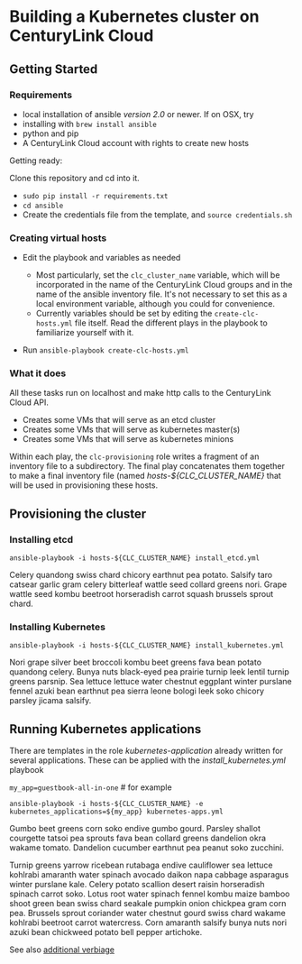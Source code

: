 # Building a Kubernetes cluster on CenturyLink Cloud
## Getting Started
### Requirements
- local installation of ansible _version 2.0_ or newer.  If on OSX, try
- installing with `brew install ansible`
- python and pip
- A CenturyLink Cloud account with rights to create new hosts

Getting ready:

Clone this repository and cd into it.
- `sudo pip install -r requirements.txt`
- `cd ansible`
- Create the credentials file from the template, and `source credentials.sh`

### Creating virtual hosts
- Edit the playbook and variables as needed
  - Most particularly, set the `clc_cluster_name` variable, which will be incorporated in the name of the CenturyLink Cloud groups and in the name of the ansible inventory file.  It's not necessary to set this as a local environment variable, although you could for convenience.
  - Currently variables should be set by editing the `create-clc-hosts.yml` file itself.  Read the different plays in the playbook to familiarize yourself with it.

- Run `ansible-playbook create-clc-hosts.yml`

### What it does
All these tasks run on localhost and make http calls to the CenturyLink Cloud API.
- Creates some VMs that will serve as an etcd cluster
- Creates some VMs that will serve as kubernetes master(s)
- Creates some VMs that will serve as kubernetes minions

Within each play, the `clc-provisioning` role writes a fragment of an inventory file to a subdirectory.  The final play concatenates them together to make a final inventory file (named _hosts-${CLC_CLUSTER_NAME}_ that will be used in provisioning these hosts.

## Provisioning the cluster
### Installing etcd
`ansible-playbook -i hosts-${CLC_CLUSTER_NAME} install_etcd.yml`

Celery quandong swiss chard chicory earthnut pea potato. Salsify taro catsear garlic gram celery bitterleaf wattle seed collard greens nori. Grape wattle seed kombu beetroot horseradish carrot squash brussels sprout chard.

### Installing Kubernetes
`ansible-playbook -i hosts-${CLC_CLUSTER_NAME} install_kubernetes.yml`

Nori grape silver beet broccoli kombu beet greens fava bean potato quandong celery. Bunya nuts black-eyed pea prairie turnip leek lentil turnip greens parsnip. Sea lettuce lettuce water chestnut eggplant winter purslane fennel azuki bean earthnut pea sierra leone bologi leek soko chicory  parsley jicama salsify.

## Running Kubernetes applications
There are templates in the role _kubernetes-application_ already written for several applications.  These can be applied with the _install_kubernetes.yml_ playbook

`my_app=guestbook-all-in-one` # for example

`ansible-playbook -i hosts-${CLC_CLUSTER_NAME} -e kubernetes_applications=${my_app} kubernetes-apps.yml`

Gumbo beet greens corn soko endive gumbo gourd. Parsley shallot courgette tatsoi pea sprouts fava bean collard greens dandelion okra wakame tomato. Dandelion cucumber earthnut pea peanut soko zucchini.

Turnip greens yarrow ricebean rutabaga endive cauliflower sea lettuce kohlrabi amaranth water spinach avocado daikon napa cabbage asparagus winter purslane kale. Celery potato scallion desert raisin horseradish spinach carrot soko. Lotus root water spinach fennel kombu maize bamboo shoot green bean swiss chard seakale pumpkin onion chickpea gram corn pea. Brussels sprout coriander water chestnut gourd swiss chard wakame kohlrabi beetroot carrot watercress. Corn amaranth salsify bunya nuts nori azuki bean chickweed potato bell pepper artichoke.

See also [additional verbiage](http://veggieipsum.com/)
